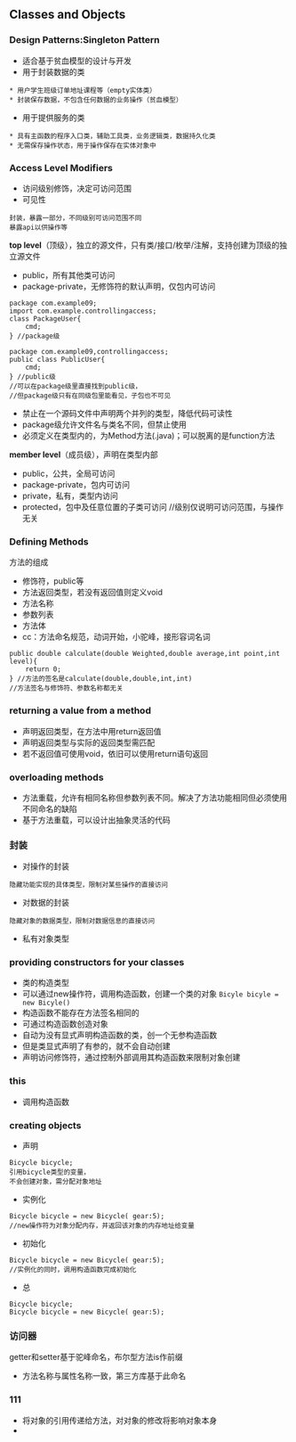 ## Classes and Objects
### Design Patterns:Singleton Pattern
* 适合基于贫血模型的设计与开发
* 用于封装数据的类
```
* 用户学生班级订单地址课程等（empty实体类）
* 封装保存数据，不包含任何数据的业务操作（贫血模型）
```
* 用于提供服务的类
```
* 具有主函数的程序入口类，辅助工具类，业务逻辑类，数据持久化类
* 无需保存操作状态，用于操作保存在实体对象中
```
### Access Level Modifiers
* 访问级别修饰，决定可访问范围
* 可见性
```
封装，暴露一部分，不同级别可访问范围不同
暴露api以供操作等
```
**top level**（顶级），独立的源文件，只有类/接口/枚举/注解，支持创建为顶级的独立源文件
* public，所有其他类可访问
* package-private，无修饰符的默认声明，仅包内可访问
```
package com.example09;
import com.example.controllingaccess;
class PackageUser{
	cmd;
} //package级

package com.example09,controllingaccess;
public class PublicUser{
	cmd;
} //public级
//可以在package级里直接找到public级，
//但package级只有在同级包里能看见，子包也不可见
```
* 禁止在一个源码文件中声明两个并列的类型，降低代码可读性
* package级允许文件名与类名不同，但禁止使用
* 必须定义在类型内的，为Method方法(.java)；可以脱离的是function方法

**member level**（成员级），声明在类型内部
* public，公共，全局可访问
* package-private，包内可访问
* private，私有，类型内访问
* protected，包中及任意位置的子类可访问
//级别仅说明可访问范围，与操作无关
### Defining Methods

方法的组成
* 修饰符，public等
* 方法返回类型，若没有返回值则定义void
* 方法名称
* 参数列表
* 方法体
* cc：方法命名规范，动词开始，小驼峰，接形容词名词
```
public double calculate(double Weighted,double average,int point,int level){
	return 0;
} //方法的签名是calculate(double,double,int,int)
//方法签名与修饰符、参数名称都无关
```

### returning a value from a method
* 声明返回类型，在方法中用return返回值
* 声明返回类型与实际的返回类型需匹配
* 若不返回值可使用void，依旧可以使用return语句返回
### overloading methods
* 方法重载，允许有相同名称但参数列表不同。解决了方法功能相同但必须使用不同命名的缺陷
* 基于方法重载，可以设计出抽象灵活的代码
### 封装
* 对操作的封装
```
隐藏功能实现的具体类型，限制对某些操作的直接访问
```
* 对数据的封装
```
隐藏对象的数据类型，限制对数据信息的直接访问
```
* 私有对象类型

### providing constructors for your classes

* 类的构造类型
* 可以通过new操作符，调用构造函数，创建一个类的对象
``` Bicyle bicyle = new Bicyle() ```
* 构造函数不能存在方法签名相同的
* 可通过构造函数创造对象
* 自动为没有显式声明构造函数的类，创一个无参构造函数
* 但是类显式声明了有参的，就不会自动创建
* 声明访问修饰符，通过控制外部调用其构造函数来限制对象创建

### this

* 调用构造函数

### creating objects

* 声明
```
Bicycle bicycle;
引用bicycle类型的变量，
不会创建对象，需分配对象地址
```
* 实例化
```
Bicycle bicycle = new Bicycle( gear:5);
//new操作符为对象分配内存，并返回该对象的内存地址给变量
```
* 初始化
```
Bicycle bicycle = new Bicycle( gear:5);
//实例化的同时，调用构造函数完成初始化
```
* 总
```
Bicycle bicycle;
Bicycle bicycle = new Bicycle( gear:5);
```

### 访问器
getter和setter基于驼峰命名，布尔型方法is作前缀
* 方法名称与属性名称一致，第三方库基于此命名
### 111
* 将对象的引用传递给方法，对对象的修改将影响对象本身
* 




